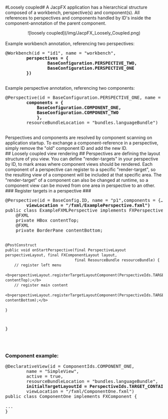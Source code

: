 
#Loosely coupled#
A JacpFX application has a hierarchical structure composed of a workbench, perspective(s) and component(s). All references to perspectives and components handled by ID's inside the component-annotation of the parent component.
<br/>
<div align="center">
![loosely coupled](/img/JacpFX_Loosely_Coupled.png)
</div>

<br/>
Example workbench annotation, referencing two perspectives:
<br/>
<pre>
@Workbench(id = "id1", name = "workbench",
      <b>  perspectives = {
                BaseConfiguration.PERSPECTIVE_TWO,
                BaseConfiguration.PERSPECTIVE_ONE
        })</b>
</pre> 
<br/>
Example perspective annotation, referencing two components:
<br/>
<pre>
@Perspective(id = BaseConfiguration.PERSPECTIVE_ONE, name = "contactPerspective",
        <b>components = {
        	BaseConfiguration.COMPONENT_ONE, 
        	BaseConfiguration.COMPONENT_TWO
        	},</b>
        resourceBundleLocation = "bundles.languageBundle")
</pre>
<br/>
Perspectives and components are resolved by component scanning on application startup. To exchange a component-reference in a perspective, simply remove the "old" component ID and add the new ID.
<br/>
## Loosely coupled view rendering ##
Perspectives are defining the layout structure of you view. You can define "render-targets" in your perspective by ID, to mark areas where component views should be rendered. Each component of a perspective can register to a specific "render-target", so the resulting view of a component will be included at that specific area. The "render-target" of a component can also be changed at runtime, so a component view can be moved from one area in perspective to an other.
### Register targets in a perspective ### 
<pre>
@Perspective(id = BaseConfig.ID, name = "p1",components = {…},
        <b>viewLocation = "/fxml/ExamplePerspective.fxml")</b>
public class ExampleFXMLPerspective implements FXPerspective {
  	@FXML
    private HBox contentTop;
    @FXML
    private BorderPane contentBottom;
    
    @PostConstruct
    public void onStartPerspective(final PerspectiveLayout perspectiveLayout, final FXComponentLayout layout,
                                   final ResourceBundle resourceBundle) {
        // register left menu
     <b>perspectiveLayout.registerTargetLayoutComponent(PerspectiveIds.TARGET_CONTAINER_TOP, contentTop);</b>
        // register main content
     <b>perspectiveLayout.registerTargetLayoutComponent(PerspectiveIds.TARGET_CONTAINER_BOTTOM, contentBottom);</b>

    }
} 
</pre>
<br/>
### Component example: ###
<pre>
@DeclarativeView(id = ComponentIds.COMPONENT_ONE,
        name = "SimpleView",
        active = true,
        resourceBundleLocation = "bundles.languageBundle",
        <b>initialTargetLayoutId = PerspectiveIds.TARGET_CONTAINER_TOP,</b>
        viewLocation = "/fxml/ComponentOne.fxml")
public class ComponentOne implements FXComponent {

...
}

</pre>





